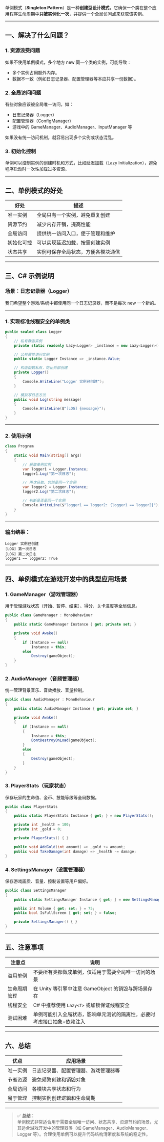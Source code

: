 ﻿单例模式（**Singleton Pattern**）是一种**创建型设计模式**，它确保一个类在整个应用程序生命周期中**只被实例化一次**，并提供一个全局访问点来获取该实例。

---

## 一、解决了什么问题？

### 1. **资源浪费问题**
如果不使用单例模式，多个地方 new 同一个类的实例，可能导致：

- 多个实例占用额外内存。
- 数据不一致（例如日志记录器、配置管理器等本应共享一份数据）。

### 2. **全局访问问题**
有些对象应该被全局唯一访问，如：

- 日志记录器（Logger）
- 配置管理器（ConfigManager）
- 游戏中的 GameManager、AudioManager、InputManager 等

如果没有统一访问机制，就容易出现多个实例或状态混乱。

### 3. **初始化控制**
单例可以控制实例的创建时机和方式，比如延迟加载（Lazy Initialization），避免程序启动时一次性加载过多资源。

---

## 二、单例模式的好处

| 好处 | 描述 |
|------|------|
| 唯一实例 | 全局只有一个实例，避免重复创建 |
| 资源节约 | 减少内存开销，提高性能 |
| 全局访问 | 提供统一访问入口，便于管理和维护 |
| 初始化可控 | 可以实现延迟加载，按需创建实例 |
| 状态共享 | 实例可保存全局状态，方便各模块通信 |

---

## 三、C# 示例说明

### 场景：日志记录器（Logger）

我们希望整个游戏/系统中都使用同一个日志记录器，而不是每次 new 一个新的。

---

### 1. 实现标准线程安全的单例类

```csharp
public sealed class Logger
{
    // 私有静态实例
    private static readonly Lazy<Logger> _instance = new Lazy<Logger>(() => new Logger());

    // 公共属性访问实例
    public static Logger Instance => _instance.Value;

    // 构造函数私有，防止外部创建
    private Logger()
    {
        Console.WriteLine("Logger 实例已创建");
    }

    // 模拟写日志方法
    public void Log(string message)
    {
        Console.WriteLine($"[LOG] {message}");
    }
}
```


---

### 2. 使用示例

```csharp
class Program
{
    static void Main(string[] args)
    {
        // 获取单例实例
        var logger1 = Logger.Instance;
        logger1.Log("第一次日志");

        // 再次获取，仍然是同一个实例
        var logger2 = Logger.Instance;
        logger2.Log("第二次日志");

        // 判断是否是同一个实例
        Console.WriteLine($"logger1 == logger2: {logger1 == logger2}"); // 输出 True
    }
}
```


---

### 输出结果：

```
Logger 实例已创建
[LOG] 第一次日志
[LOG] 第二次日志
logger1 == logger2: True
```


---

## 四、单例模式在游戏开发中的典型应用场景

### 1. **GameManager（游戏管理器）**
用于管理游戏状态（开始、暂停、结束）、得分、关卡进度等全局信息。

```csharp
public class GameManager : MonoBehaviour
{
    public static GameManager Instance { get; private set; }

    private void Awake()
    {
        if (Instance == null)
            Instance = this;
        else
            Destroy(gameObject);
    }
}
```


### 2. **AudioManager（音频管理器）**
统一管理背景音乐、音效播放、音量控制。

```csharp
public class AudioManager : MonoBehaviour
{
    public static AudioManager Instance { get; private set; }

    private void Awake()
    {
        if (Instance == null)
        {
            Instance = this;
            DontDestroyOnLoad(gameObject);
        }
        else
        {
            Destroy(gameObject);
        }
    }
}
```


### 3. **PlayerStats（玩家状态）**
保存玩家的生命值、金币、技能等级等全局数据。

```csharp
public class PlayerStats
{
    public static PlayerStats Instance { get; } = new PlayerStats();

    private int _health = 100;
    private int _gold = 0;

    private PlayerStats() { }

    public void AddGold(int amount) => _gold += amount;
    public void TakeDamage(int damage) => _health -= damage;
}
```


### 4. **SettingsManager（设置管理器）**
保存游戏画质、音量、控制设置等用户偏好。

```csharp
public class SettingsManager
{
    public static SettingsManager Instance { get; } = new SettingsManager();

    public int Volume { get; set; } = 75;
    public bool IsFullScreen { get; set; } = false;

    private SettingsManager() { }
}
```


---

## 五、注意事项

| 注意点 | 说明 |
|--------|------|
| 滥用单例 | 不要所有类都做成单例，仅适用于需要全局唯一访问的场景 |
| 生命周期管理 | 在 Unity 等引擎中注意 GameObject 的销毁与跨场景存在 |
| 线程安全 | C# 中推荐使用 `Lazy<T>` 或加锁保证线程安全 |
| 测试困难 | 单例可能引入全局状态，影响单元测试的隔离性，必要时考虑接口抽象+依赖注入 |

---

## 六、总结

| 优点 | 应用场景 |
|------|----------|
| 唯一实例 | 日志记录器、配置管理器、游戏管理器等 |
| 节省资源 | 避免频繁创建和销毁对象 |
| 全局访问 | 各模块共享状态和行为 |
| 易于管理 | 控制实例创建逻辑和生命周期 |

---

> ✅ **总结：**  
单例模式非常适合用于需要全局唯一访问、状态共享、资源节约的场景，尤其适合游戏开发中的管理器类（如 GameManager、AudioManager、Logger 等）。合理使用单例可以提升代码结构清晰度和系统的稳定性。